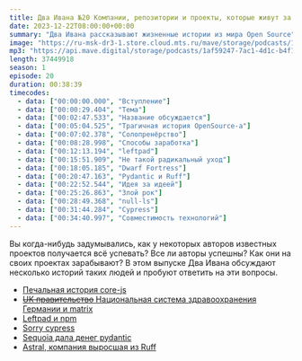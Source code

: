 ```yaml
---
title: Два Ивана №20 Компании, репозитории и проекты, которые живут за счет одного человека
date: 2023-12-22T08:00:00+00:00
summary: "Два Ивана рассказывают жизненные истории из мира Open Source"
image: "https://ru-msk-dr3-1.store.cloud.mts.ru/mave/storage/podcasts/1af59247-7ac1-4d1c-b4f1-fd950f3daf15/images/c66fda66-458c-499b-82cc-a50350c9a3de.jpg"
mp3: "https://api.mave.digital/storage/podcasts/1af59247-7ac1-4d1c-b4f1-fd950f3daf15/episodes/c66fda66-458c-499b-82cc-a50350c9a3de.mp3"
length: 37449918
season: 1
episode: 20
duration: 00:38:39
timecodes:
  - data: ["00:00:00.000", "Вступление"]
  - data: ["00:00:29.404", "Тема"]
  - data: ["00:02:47.533", "Название обсуждается"]
  - data: ["00:05:04.525", "Трагичная история OpenSource-a"]
  - data: ["00:07:02.378", "Солопренёрство"]
  - data: ["00:08:28.998", "Способы заработка"]
  - data: ["00:12:13.194", "leftpad"]
  - data: ["00:15:51.909", "Не такой радикальный уход"]
  - data: ["00:18:05.185", "Dwarf Fortress"]
  - data: ["00:20:47.163", "Pydantic и Ruff"]
  - data: ["00:22:52.544", "Идея за идеей"]
  - data: ["00:25:26.863", "Злой рок"]
  - data: ["00:28:49.368", "null-ls"]
  - data: ["00:31:44.284", "Cypress"]
  - data: ["00:34:40.997", "Совместимость технологий"]
---
```


Вы когда-нибудь задумывались, как у некоторых авторов известных проектов получается всё успевать? Все ли авторы успешны? Как они на своих проектах зарабывают? В этом выпуске Два Ивана обсуждают несколько историй таких людей и пробуют ответить на эти вопросы.

<!-- links -->

- [Печальная история core-js](https://github.com/zloirock/core-js/blob/master/docs/2023-02-14-so-whats-next.md)
- [~~UK правительство~~ Национальная система здравоохранения Германии и matrix](https://matrix.org/blog/2021/07/21/germany-s-national-healthcare-system-adopts-matrix/)
- [Leftpad и npm](https://blog.npmjs.org/post/141577284765/kik-left-pad-and-npm)
- [Sorry cypress](https://t.me/valya_reads_issue/337)
- [Sequoia дала денег pydantic](https://techcrunch.com/2023/02/16/sequoia-backs-open-source-data-validation-framework-pydantic-to-commercialize-with-cloud-services/)
- [Astral, компания выросшая из Ruff](https://astral.sh/blog/announcing-astral-the-company-behind-ruff)
